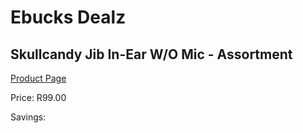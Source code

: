 
# Ebucks Dealz
## Skullcandy Jib In-Ear W/O Mic - Assortment
[Product Page](https://www.ebucks.com/web/shop/productSelected.do?prodId=1020102938&catId=1048640943)

Price: R99.00

Savings: 


	